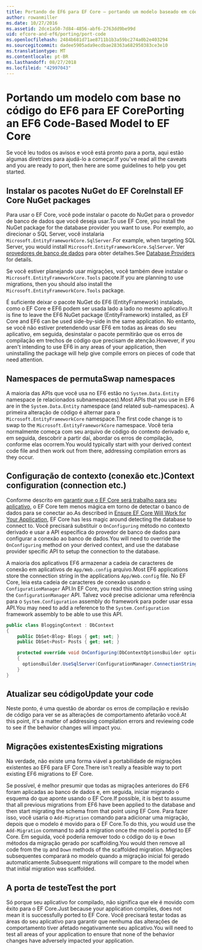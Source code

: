 ```yaml
---
title: Portando de EF6 para EF Core – portando um modelo baseado em código
author: rowanmiller
ms.date: 10/27/2016
ms.assetid: 2dce1a50-7d84-4856-abf6-2763dd9be99d
uid: efcore-and-ef6/porting/port-code
ms.openlocfilehash: 2484b681d71ae8711b1b3a59bc274a0b2e403294
ms.sourcegitcommit: dadee5905ada9ecdbae28363a682950383ce3e10
ms.translationtype: MT
ms.contentlocale: pt-BR
ms.lasthandoff: 08/27/2018
ms.locfileid: "42997043"
---
```

# <a name="porting-an-ef6-code-based-model-to-ef-core"></a><span data-ttu-id="8b4de-102">Portando um modelo com base no código do EF6 para EF Core</span><span class="sxs-lookup"><span data-stu-id="8b4de-102">Porting an EF6 Code-Based Model to EF Core</span></span>

<span data-ttu-id="8b4de-103">Se você leu todos os avisos e você está pronto para a porta, aqui estão algumas diretrizes para ajudá-lo a começar.</span><span class="sxs-lookup"><span data-stu-id="8b4de-103">If you've read all the caveats and you are ready to port, then here are some guidelines to help you get started.</span></span>

## <a name="install-ef-core-nuget-packages"></a><span data-ttu-id="8b4de-104">Instalar os pacotes NuGet do EF Core</span><span class="sxs-lookup"><span data-stu-id="8b4de-104">Install EF Core NuGet packages</span></span>

<span data-ttu-id="8b4de-105">Para usar o EF Core, você pode instalar o pacote do NuGet para o provedor de banco de dados que você deseja usar.</span><span class="sxs-lookup"><span data-stu-id="8b4de-105">To use EF Core, you install the NuGet package for the database provider you want to use.</span></span> <span data-ttu-id="8b4de-106">Por exemplo, ao direcionar o SQL Server, você instalaria `Microsoft.EntityFrameworkCore.SqlServer`.</span><span class="sxs-lookup"><span data-stu-id="8b4de-106">For example, when targeting SQL Server, you would install `Microsoft.EntityFrameworkCore.SqlServer`.</span></span> <span data-ttu-id="8b4de-107">Ver [provedores de banco de dados](../../core/providers/index.md) para obter detalhes.</span><span class="sxs-lookup"><span data-stu-id="8b4de-107">See [Database Providers](../../core/providers/index.md) for details.</span></span>

<span data-ttu-id="8b4de-108">Se você estiver planejando usar migrações, você também deve instalar o `Microsoft.EntityFrameworkCore.Tools` pacote.</span><span class="sxs-lookup"><span data-stu-id="8b4de-108">If you are planning to use migrations, then you should also install the `Microsoft.EntityFrameworkCore.Tools` package.</span></span>

<span data-ttu-id="8b4de-109">É suficiente deixar o pacote NuGet do EF6 (EntityFramework) instalado, como o EF Core e EF6 podem ser usada lado a lado no mesmo aplicativo.</span><span class="sxs-lookup"><span data-stu-id="8b4de-109">It is fine to leave the EF6 NuGet package (EntityFramework) installed, as EF Core and EF6 can be used side-by-side in the same application.</span></span> <span data-ttu-id="8b4de-110">No entanto, se você não estiver pretendendo usar EF6 em todas as áreas do seu aplicativo, em seguida, desinstalar o pacote permitirão que os erros de compilação em trechos de código que precisam de atenção.</span><span class="sxs-lookup"><span data-stu-id="8b4de-110">However, if you aren't intending to use EF6 in any areas of your application, then uninstalling the package will help give compile errors on pieces of code that need attention.</span></span>

## <a name="swap-namespaces"></a><span data-ttu-id="8b4de-111">Namespaces de permuta</span><span class="sxs-lookup"><span data-stu-id="8b4de-111">Swap namespaces</span></span>

<span data-ttu-id="8b4de-112">A maioria das APIs que você usa no EF6 estão no `System.Data.Entity` namespace (e relacionados subnamespaces).</span><span class="sxs-lookup"><span data-stu-id="8b4de-112">Most APIs that you use in EF6 are in the `System.Data.Entity` namespace (and related sub-namespaces).</span></span> <span data-ttu-id="8b4de-113">A primeira alteração de código é alternar para o `Microsoft.EntityFrameworkCore` namespace.</span><span class="sxs-lookup"><span data-stu-id="8b4de-113">The first code change is to swap to the `Microsoft.EntityFrameworkCore` namespace.</span></span> <span data-ttu-id="8b4de-114">Você teria normalmente começa com seu arquivo de código do contexto derivado e, em seguida, descobrir a partir daí, abordar os erros de compilação, conforme elas ocorrem.</span><span class="sxs-lookup"><span data-stu-id="8b4de-114">You would typically start with your derived context code file and then work out from there, addressing compilation errors as they occur.</span></span>

## <a name="context-configuration-connection-etc"></a><span data-ttu-id="8b4de-115">Configuração de contexto (conexão etc.)</span><span class="sxs-lookup"><span data-stu-id="8b4de-115">Context configuration (connection etc.)</span></span>

<span data-ttu-id="8b4de-116">Conforme descrito em [garantir que o EF Core será trabalho para seu aplicativo](ensure-requirements.md), o EF Core tem menos mágica em torno de detectar o banco de dados para se conectar ao.</span><span class="sxs-lookup"><span data-stu-id="8b4de-116">As described in [Ensure EF Core Will Work for Your Application](ensure-requirements.md), EF Core has less magic around detecting the database to connect to.</span></span> <span data-ttu-id="8b4de-117">Você precisará substituir o `OnConfiguring` método no contexto derivado e usar a API específica do provedor de banco de dados para configurar a conexão ao banco de dados.</span><span class="sxs-lookup"><span data-stu-id="8b4de-117">You will need to override the `OnConfiguring` method on your derived context, and use the database provider specific API to setup the connection to the database.</span></span>

<span data-ttu-id="8b4de-118">A maioria dos aplicativos EF6 armazenar a cadeia de caracteres de conexão em aplicativos de `App/Web.config` arquivo.</span><span class="sxs-lookup"><span data-stu-id="8b4de-118">Most EF6 applications store the connection string in the applications `App/Web.config` file.</span></span> <span data-ttu-id="8b4de-119">No EF Core, leia esta cadeia de caracteres de conexão usando o `ConfigurationManager` API.</span><span class="sxs-lookup"><span data-stu-id="8b4de-119">In EF Core, you read this connection string using the `ConfigurationManager` API.</span></span> <span data-ttu-id="8b4de-120">Talvez você precise adicionar uma referência para o `System.Configuration` assembly do framework para poder usar essa API.</span><span class="sxs-lookup"><span data-stu-id="8b4de-120">You may need to add a reference to the `System.Configuration` framework assembly to be able to use this API.</span></span>

``` csharp
public class BloggingContext : DbContext
{
    public DbSet<Blog> Blogs { get; set; }
    public DbSet<Post> Posts { get; set; }

    protected override void OnConfiguring(DbContextOptionsBuilder optionsBuilder)
    {
      optionsBuilder.UseSqlServer(ConfigurationManager.ConnectionStrings["BloggingDatabase"].ConnectionString);
    }
}
```

## <a name="update-your-code"></a><span data-ttu-id="8b4de-121">Atualizar seu código</span><span class="sxs-lookup"><span data-stu-id="8b4de-121">Update your code</span></span>

<span data-ttu-id="8b4de-122">Neste ponto, é uma questão de abordar os erros de compilação e revisão de código para ver se as alterações de comportamento afetarão você.</span><span class="sxs-lookup"><span data-stu-id="8b4de-122">At this point, it's a matter of addressing compilation errors and reviewing code to see if the behavior changes will impact you.</span></span>

## <a name="existing-migrations"></a><span data-ttu-id="8b4de-123">Migrações existentes</span><span class="sxs-lookup"><span data-stu-id="8b4de-123">Existing migrations</span></span>

<span data-ttu-id="8b4de-124">Na verdade, não existe uma forma viável a portabilidade de migrações existentes ao EF6 para EF Core.</span><span class="sxs-lookup"><span data-stu-id="8b4de-124">There isn't really a feasible way to port existing EF6 migrations to EF Core.</span></span>

<span data-ttu-id="8b4de-125">Se possível, é melhor presumir que todas as migrações anteriores do EF6 foram aplicadas ao banco de dados e, em seguida, iniciar migrando o esquema do que aponte usando o EF Core.</span><span class="sxs-lookup"><span data-stu-id="8b4de-125">If possible, it is best to assume that all previous migrations from EF6 have been applied to the database and then start migrating the schema from that point using EF Core.</span></span> <span data-ttu-id="8b4de-126">Para fazer isso, você usaria o `Add-Migration` comando para adicionar uma migração, depois que o modelo é movido para o EF Core.</span><span class="sxs-lookup"><span data-stu-id="8b4de-126">To do this, you would use the `Add-Migration` command to add a migration once the model is ported to EF Core.</span></span> <span data-ttu-id="8b4de-127">Em seguida, você poderia remover todo o código do `Up` e `Down` métodos da migração gerado por scaffolding.</span><span class="sxs-lookup"><span data-stu-id="8b4de-127">You would then remove all code from the `Up` and `Down` methods of the scaffolded migration.</span></span> <span data-ttu-id="8b4de-128">Migrações subsequentes comparará no modelo quando a migração inicial foi gerado automaticamente.</span><span class="sxs-lookup"><span data-stu-id="8b4de-128">Subsequent migrations will compare to the model when that initial migration was scaffolded.</span></span>

## <a name="test-the-port"></a><span data-ttu-id="8b4de-129">A porta de teste</span><span class="sxs-lookup"><span data-stu-id="8b4de-129">Test the port</span></span>

<span data-ttu-id="8b4de-130">Só porque seu aplicativo for compilado, não significa que ele é movido com êxito para o EF Core.</span><span class="sxs-lookup"><span data-stu-id="8b4de-130">Just because your application compiles, does not mean it is successfully ported to EF Core.</span></span> <span data-ttu-id="8b4de-131">Você precisará testar todas as áreas do seu aplicativo para garantir que nenhuma das alterações de comportamento tiver afetado negativamente seu aplicativo.</span><span class="sxs-lookup"><span data-stu-id="8b4de-131">You will need to test all areas of your application to ensure that none of the behavior changes have adversely impacted your application.</span></span>
